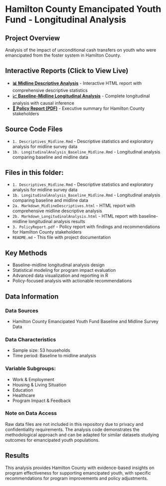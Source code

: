 # Hamilton County Emancipated Youth Fund - Longitudinal Analysis

## Project Overview
Analysis of the impact of unconditional cash transfers on youth who were emancipated from the foster system in Hamilton County.

## Interactive Reports (Click to View Live)
- **[📊 Midline Descriptive Analysis](https://jasleen1117.github.io/data-analysis-portfolio/HamiltonCountyEmancipatedYouthFund/2a.%20Markdown_MidlineDescriptives.html)** - Interactive HTML report with comprehensive descriptive statistics
- **[📈 Baseline-Midline Longitudinal Analysis](https://jasleen1117.github.io/data-analysis-portfolio/HamiltonCountyEmancipatedYouthFund/2b.%20Markdown_LongitudinalAnalysis.html)** - Complete longitudinal analysis with causal inference
- **[📄 Policy Report (PDF)](https://jasleen1117.github.io/data-analysis-portfolio/HamiltonCountyEmancipatedYouthFund/3.%20PolicyReport.pdf)** - Executive summary for Hamilton County stakeholders

## Source Code Files
- `1. Descriptives_Midline.Rmd` - Descriptive statistics and exploratory analysis for midline survey data
- `1b. LongitudinalAnalysis_Baseline_Midline.Rmd` - Longitudinal analysis comparing baseline and midline data

## Files in this folder:
- `1. Descriptives_Midline.Rmd` - Descriptive statistics and exploratory analysis for midline survey data
- `1b. LongitudinalAnalysis_Baseline_Midline.Rmd` - Longitudinal analysis comparing baseline and midline data
- `2a. Markdown_MidlineDescriptives.html` - HTML report with comprehensive midline descriptive analysis
- `2b. Markdown_LongitudinalAnalysis.html` - HTML report with baseline-midline longitudinal analysis results
- `3. PolicyReport.pdf` - Policy report with findings and recommendations for Hamilton County stakeholders
- `README.md` - This file with project documentation

## Key Methods
- Baseline-midline longitudinal analysis design
- Statistical modeling for program impact evaluation
- Advanced data visualization and reporting in R
- Policy-focused analysis with actionable recommendations

## Data Information 

### Data Sources 
- Hamilton County Emancipated Youth Fund Baseline and Midline Survey Data 

### Data Characteristics 
- Sample size: 53 households
- Time period: Baseline to midline analysis

### Variable Subgroups: 
* Work & Employment
* Housing & Living Situation
* Education
* Healthcare
* Program Impact & Feedback

### Note on Data Access
Raw data files are not included in this repository due to privacy and confidentiality requirements. The analysis code demonstrates the methodological approach and can be adapted for similar datasets studying outcomes for emancipated youth populations.

## Results
This analysis provides Hamilton County with evidence-based insights on program effectiveness for supporting emancipated youth, with specific recommendations for program improvements and policy adjustments.
